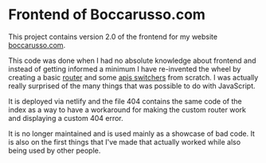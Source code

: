 # Frontend of Boccarusso.com

This project contains version 2.0 of the frontend for my website [boccarusso.com](https://boccarusso.com/).

This code was done when I had no absolute knowledge about frontend and instead of getting informed a minimum I have re-invented the wheel by creating a basic [router](https://github.com/gabrieleboccarusso/boccarussofrontend/blob/main/controller.js) and some [apis switchers](https://github.com/gabrieleboccarusso/boccarussofrontend/blob/main/api.js) from scratch. I was actually really surprised of the many things that was possible to do with JavaScript.

It is deployed via netlify and the file 404 contains the same code of the index as a way to have a workaround for making the custom router work and displaying a custom 404 error.

It is no longer maintained and is used mainly as a showcase of bad code.
It is also on the first things that I've made that actually worked while also being used by other people.
